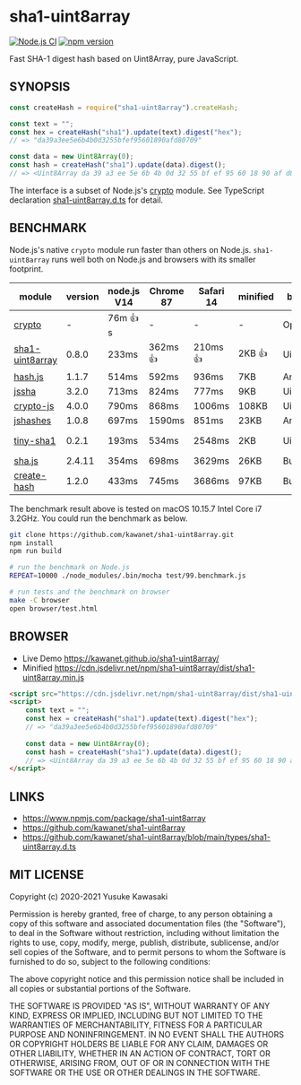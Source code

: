 # sha1-uint8array

[![Node.js CI](https://github.com/kawanet/sha1-uint8array/workflows/Node.js%20CI/badge.svg?branch=main)](https://github.com/kawanet/sha1-uint8array/actions/)
[![npm version](https://badge.fury.io/js/sha1-uint8array.svg)](https://www.npmjs.com/package/sha1-uint8array)

Fast SHA-1 digest hash based on Uint8Array, pure JavaScript.

## SYNOPSIS

```js
const createHash = require("sha1-uint8array").createHash;

const text = "";
const hex = createHash("sha1").update(text).digest("hex");
// => "da39a3ee5e6b4b0d3255bfef95601890afd80709"

const data = new Uint8Array(0);
const hash = createHash("sha1").update(data).digest();
// => <Uint8Array da 39 a3 ee 5e 6b 4b 0d 32 55 bf ef 95 60 18 90 af d8 07 09>
```

The interface is a subset of Node.js's [crypto](https://nodejs.org/api/crypto.html) module.
See TypeScript declaration
[sha1-uint8array.d.ts](https://github.com/kawanet/sha1-uint8array/blob/main/types/sha1-uint8array.d.ts)
for detail.

## BENCHMARK

Node.js's native `crypto` module run faster than others on Node.js.
`sha1-uint8array` runs well both on Node.js and browsers with its smaller footprint.

|module|version|node.js V14|Chrome 87|Safari 14|minified|backend|note|
|---|---|---|---|---|---|---|---|
|[crypto](https://nodejs.org/api/crypto.html)|-|76m 👍s|-|-|-|OpenSSL|👍 on node.js|
|[sha1-uint8array](http://github.com/kawanet/sha1-uint8array)|0.8.0|233ms|362ms 👍|210ms 👍|2KB 👍|Uint8Array|👍 on browsers|
|[hash.js](https://www.npmjs.com/package/hash.js)|1.1.7|514ms|592ms|936ms|7KB|Array|hash.js/lib/hash/sha/1.js|
|[jssha](https://npmjs.com/package/jssha)|3.2.0|713ms|824ms|777ms|9KB|Uint8Array|jssha/dist/sha1.js|
|[crypto-js](https://npmjs.com/package/crypto-js)|4.0.0|790ms|868ms|1006ms|108KB|Uint8Array|crypto-js/sha1.js|
|[jshashes](https://npmjs.com/package/jshashes)|1.0.8|697ms|1590ms|851ms|23KB|Array|jshashes/hashes.js|
|[tiny-sha1](https://npmjs.com/package/tiny-sha1)|0.2.1|193ms|534ms|2548ms|2KB|Uint8Array|tiny-sha1/dist/tiny-sha1.js|
|[sha.js](https://npmjs.com/package/sha.js)|2.4.11|354ms|698ms|3629ms|26KB|Buffer|sha.js/sha1.js|
|[create-hash](https://npmjs.com/package/create-hash)|1.2.0|433ms|745ms|3686ms|97KB|Buffer|create-hash/browser.js|

The benchmark result above is tested on macOS 10.15.7 Intel Core i7 3.2GHz. You could run the benchmark as below.

```sh
git clone https://github.com/kawanet/sha1-uint8array.git
npm install
npm run build

# run the benchmark on Node.js
REPEAT=10000 ./node_modules/.bin/mocha test/99.benchmark.js

# run tests and the benchmark on browser
make -C browser
open browser/test.html
```

## BROWSER

- Live Demo https://kawanet.github.io/sha1-uint8array/
- Minified https://cdn.jsdelivr.net/npm/sha1-uint8array/dist/sha1-uint8array.min.js

```html
<script src="https://cdn.jsdelivr.net/npm/sha1-uint8array/dist/sha1-uint8array.min.js"></script>
<script>
    const text = "";
    const hex = createHash("sha1").update(text).digest("hex");
    // => "da39a3ee5e6b4b0d3255bfef95601890afd80709"
    
    const data = new Uint8Array(0);
    const hash = createHash("sha1").update(data).digest();
    // => <Uint8Array da 39 a3 ee 5e 6b 4b 0d 32 55 bf ef 95 60 18 90 af d8 07 09>
</script>
```

## LINKS

- https://www.npmjs.com/package/sha1-uint8array
- https://github.com/kawanet/sha1-uint8array
- https://github.com/kawanet/sha1-uint8array/blob/main/types/sha1-uint8array.d.ts

## MIT LICENSE

Copyright (c) 2020-2021 Yusuke Kawasaki

Permission is hereby granted, free of charge, to any person obtaining a copy of this software and associated
documentation files (the "Software"), to deal in the Software without restriction, including without limitation the
rights to use, copy, modify, merge, publish, distribute, sublicense, and/or sell copies of the Software, and to permit
persons to whom the Software is furnished to do so, subject to the following conditions:

The above copyright notice and this permission notice shall be included in all copies or substantial portions of the
Software.

THE SOFTWARE IS PROVIDED "AS IS", WITHOUT WARRANTY OF ANY KIND, EXPRESS OR IMPLIED, INCLUDING BUT NOT LIMITED TO THE
WARRANTIES OF MERCHANTABILITY, FITNESS FOR A PARTICULAR PURPOSE AND NONINFRINGEMENT. IN NO EVENT SHALL THE AUTHORS OR
COPYRIGHT HOLDERS BE LIABLE FOR ANY CLAIM, DAMAGES OR OTHER LIABILITY, WHETHER IN AN ACTION OF CONTRACT, TORT OR
OTHERWISE, ARISING FROM, OUT OF OR IN CONNECTION WITH THE SOFTWARE OR THE USE OR OTHER DEALINGS IN THE SOFTWARE.
